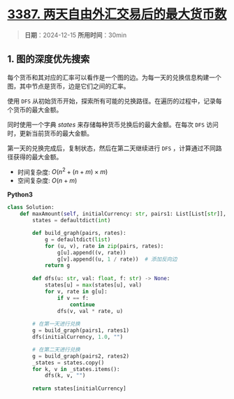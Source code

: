 # [3387. 两天自由外汇交易后的最大货币数](https://leetcode.cn/problems/maximize-amount-after-two-days-of-conversions/description/)

> **日期**：2024-12-15
> **所用时间**：30min

## 1. 图的深度优先搜索

每个货币和其对应的汇率可以看作是一个图的边。为每一天的兑换信息构建一个图，其中节点是货币，边是它们之间的汇率。

使用 `DFS` 从初始货币开始，探索所有可能的兑换路径。在遍历的过程中，记录每个货币的最大金额。

同时使用一个字典 $states$ 来存储每种货币兑换后的最大金额。在每次 `DFS` 访问时，更新当前货币的最大金额。

第一天的兑换完成后，复制状态，然后在第二天继续进行 `DFS` ，计算通过不同路径获得的最大金额。

- 时间复杂度: $O(n^2 + (n + m)\times m)$
- 空间复杂度: $O(n + m)$

**Python3**

```python
class Solution:
    def maxAmount(self, initialCurrency: str, pairs1: List[List[str]], rates1: List[float], pairs2: List[List[str]], rates2: List[float]) -> float:
        states = defaultdict(int)

        def build_graph(pairs, rates):
            g = defaultdict(list)
            for (u, v), rate in zip(pairs, rates):
                g[u].append((v, rate))
                g[v].append((u, 1 / rate))  # 添加反向边
            return g
        
        def dfs(u: str, val: float, f: str) -> None:
            states[u] = max(states[u], val)
            for v, rate in g[u]:
                if v == f:
                    continue
                dfs(v, val * rate, u)
        
        # 在第一天进行兑换
        g = build_graph(pairs1, rates1)
        dfs(initialCurrency, 1.0, "")

        # 在第二天进行兑换
        g = build_graph(pairs2, rates2)
        _states = states.copy()
        for k, v in _states.items():
            dfs(k, v, "")
            
        return states[initialCurrency]
```